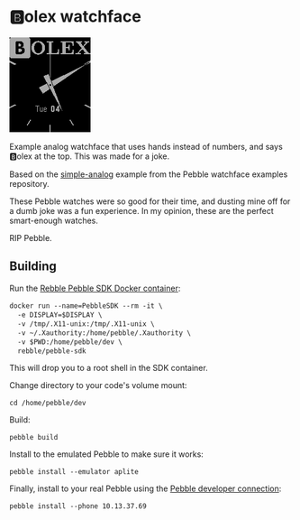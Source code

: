 # 🅱️olex watchface

![screenshot](bolex-screenshot.png)

Example analog watchface that uses hands instead of numbers, and says 🅱️olex at the top. This was made for a joke.

Based on the [simple-analog](https://github.com/pebble-examples/simple-analog) example from the Pebble watchface examples repository.

These Pebble watches were so good for their time, and dusting mine off for a dumb joke was a fun experience. In my opinion, these are the perfect smart-enough watches.

RIP Pebble.

## Building

Run the [Rebble Pebble SDK Docker container](https://github.com/pebble-dev/rebble-docker):

```shell
docker run --name=PebbleSDK --rm -it \
  -e DISPLAY=$DISPLAY \
  -v /tmp/.X11-unix:/tmp/.X11-unix \
  -v ~/.Xauthority:/home/pebble/.Xauthority \
  -v $PWD:/home/pebble/dev \
  rebble/pebble-sdk
```

This will drop you to a root shell in the SDK container.

Change directory to your code's volume mount:

```shell
cd /home/pebble/dev
```

Build:

```shell
pebble build
```

Install to the emulated Pebble to make sure it works:

```shell
pebble install --emulator aplite
```

Finally, install to your real Pebble using the [Pebble developer connection](https://developer.rebble.io/developer.pebble.com/guides/tools-and-resources/developer-connection/index.html):

```shell
pebble install --phone 10.13.37.69
```

